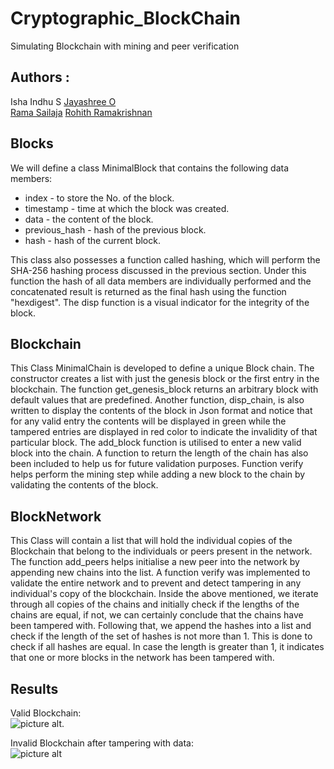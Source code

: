 # Cryptographic_BlockChain
Simulating Blockchain with mining and peer verification

## Authors :  

Isha Indhu S
[Jayashree O](https://github.com/jayashree138)  
[Rama Sailaja](https://github.com/rsp-009)
[Rohith Ramakrishnan](https://github.com/Rohith-2)

## Blocks
We will define a class MinimalBlock that contains the following data members: 

* index - to store the No. of the block.     
* timestamp - time at which the block was created. 
* data - the content of the block. 
* previous_hash - hash of the previous block. 
* hash - hash of the current block. 
  
This class also possesses a function called hashing, which will perform the SHA-256 hashing process discussed in the previous section. Under this function the hash of all data members are individually performed and the concatenated result is returned as the final hash using the function "hexdigest". The disp function is a visual indicator for the integrity of the block. 

## Blockchain
This Class MinimalChain is developed to define a unique Block chain. The constructor creates a list with just the genesis block or the first entry in the blockchain. The function get\_genesis\_block returns an arbitrary block with default values that are predefined. Another function, disp\_chain, is also written to display the contents of the block in Json format and notice that for any valid entry the contents will be displayed in green while the tampered entries are displayed in red color to indicate the invalidity of that particular block. The add\_block function is utilised to enter a new valid block into the chain. A function to return the length of the chain has also been included to help us for future validation purposes. Function verify helps perform the mining step while adding a new block to the chain by validating the contents of the block.

## BlockNetwork 
This Class will contain a list that will hold the individual copies of the Blockchain that belong to the individuals or peers present in the network. The function add\_peers helps initialise a new peer into the network by appending new chains into the list. A function verify was implemented to validate the entire network and to prevent and detect tampering in any individual's copy of the blockchain. Inside the above mentioned, we iterate through all copies of the chains and initially check if the lengths of the chains are equal, if not, we can certainly conclude that the chains have been tampered with. Following that, we append the hashes into a list and check if the length of the set of hashes is not more than 1. This is done to check if all hashes are equal. In case the length is greater than 1, it indicates that one or more blocks in the network has been tampered with.

## Results
Valid Blockchain:  
![picture alt](https://github.com/Rohith-2/Cryptographic_BlockChain/blob/main/images/Blockchain_Valid.png). 

Invalid Blockchain after tampering with data:  
![picture alt](https://github.com/Rohith-2/Cryptographic_BlockChain/blob/main/images/Blockchain_inValid.png)
